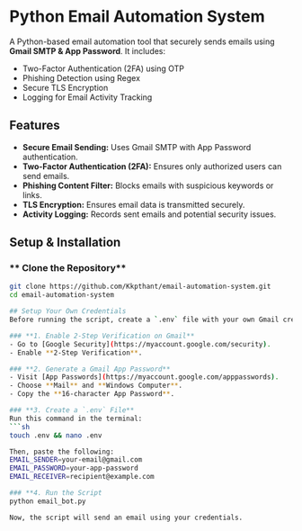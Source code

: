 # Python Email Automation System

A Python-based email automation tool that securely sends emails using **Gmail SMTP & App Password**. It includes:
- Two-Factor Authentication (2FA) using OTP
- Phishing Detection using Regex
- Secure TLS Encryption
- Logging for Email Activity Tracking

## Features
- **Secure Email Sending:** Uses Gmail SMTP with App Password authentication.
- **Two-Factor Authentication (2FA):** Ensures only authorized users can send emails.
- **Phishing Content Filter:** Blocks emails with suspicious keywords or links.
- **TLS Encryption:** Ensures email data is transmitted securely.
- **Activity Logging:** Records sent emails and potential security issues.

## Setup & Installation
### ** Clone the Repository**
```sh
git clone https://github.com/Kkpthant/email-automation-system.git
cd email-automation-system

## Setup Your Own Credentials
Before running the script, create a `.env` file with your own Gmail credentials.

### **1️. Enable 2-Step Verification on Gmail**
- Go to [Google Security](https://myaccount.google.com/security).
- Enable **2-Step Verification**.

### **2️. Generate a Gmail App Password**
- Visit [App Passwords](https://myaccount.google.com/apppasswords).
- Choose **Mail** and **Windows Computer**.
- Copy the **16-character App Password**.

### **3️. Create a `.env` File**
Run this command in the terminal:
```sh
touch .env && nano .env

Then, paste the following:
EMAIL_SENDER=your-email@gmail.com
EMAIL_PASSWORD=your-app-password
EMAIL_RECEIVER=recipient@example.com

### **4️. Run the Script
python email_bot.py

Now, the script will send an email using your credentials.

